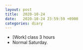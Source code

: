 ```yaml
---
layout: post
title:  2020-10-24
date:   2020-10-24 23:59:59 +0900
categories: diary
---
```


- [Work] class 3 hours
- Normal Saturday.